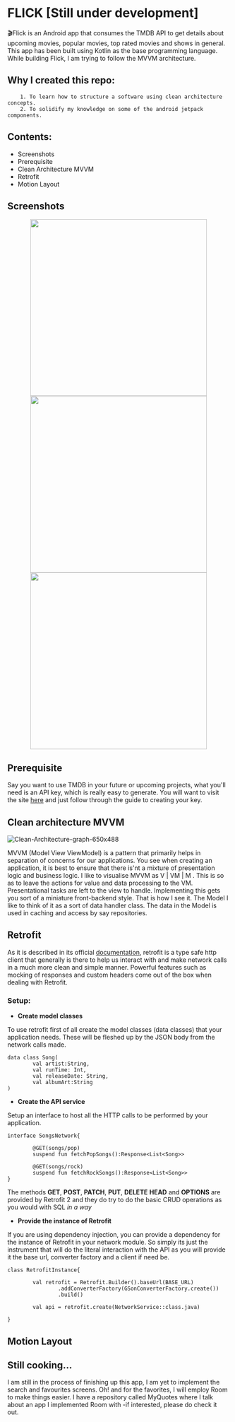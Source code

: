 # FLICK [Still under development]
🎬Flick is
an Android app that consumes the TMDB API to get details about upcoming movies, popular movies, top rated movies and shows in general. This app has been built using Kotlin as the base programming language. While building Flick, I am trying to follow the MVVM architecture.

## Why I created this repo:
        1. To learn how to structure a software using clean architecture concepts.
        2. To solidify my knowledge on some of the android jetpack components.
       

## Contents:
- Screenshots
- Prerequisite
- Clean Architecture MVVM
- Retrofit
- Motion Layout

## Screenshots
<p align="center">
<img  src="https://i.ibb.co/br181r9/splash.jpg" height="400px">
<img  src="https://i.ibb.co/ZKbmYny/home.jpg" height="400px">
<img  src="https://i.ibb.co/bFpDY2p/details.jpg" height="400px">
</p>

## Prerequisite
Say you want to use TMDB in your future or upcoming projects, what you'll need is an API key, which is really easy to generate. You will want to visit the site [here](https://developers.themoviedb.org/3/getting-started/introduction) and just follow through the guide to creating your key.

## Clean architecture MVVM
![Clean-Architecture-graph-650x488](https://user-images.githubusercontent.com/59829833/137780349-f60383ba-ae90-415f-801c-fb1871a00e2e.png)

MVVM (Model View ViewModel) is a pattern that primarily helps in separation of concerns for our applications. You see when creating an application, it is best to ensure that there is'nt a mixture of presentation logic and business logic. I like to visualise MVVM as V | VM | M . This is so as to leave the actions for value and data processing to the VM. Presentational tasks are left to the view to handle. Implementing this gets you sort of a miniature front-backend style. That is how I see it.
The Model I like to think of it as a sort of data handler class. The data in the Model is used in caching and access by say repositories.


## Retrofit
As it is described in its official [documentation](https://square.github.io/retrofit/), retrofit is a type safe http client that generally is there to help us interact with and make network calls in a much more clean and simple manner. Powerful features such as mocking of responses and custom headers come out of the box when dealing with Retrofit. 

### Setup:

 * **Create model classes**

To use retrofit first of all create the model classes (data classes) that your application needs. These will be fleshed up by the JSON body from the network calls made.
 ```
 data class Song(
         val artist:String,
         val runTime: Int,
         val releaseDate: String,
         val albumArt:String
 )
 ```

 * **Create the API service**

Setup an interface to host all the HTTP calls to be performed by your application.

```
interface SongsNetwork{

        @GET(songs/pop)
        suspend fun fetchPopSongs():Response<List<Song>>

        @GET(songs/rock)
        suspend fun fetchRockSongs():Response<List<Song>>
}
```

The methods **GET**, **POST**, **PATCH**, **PUT**, **DELETE** **HEAD** and **OPTIONS** are provided by Retrofit 2 and they do try to do the basic CRUD operations as you would with SQL *in a way*

 * **Provide the instance of Retrofit**

 If you are using dependency injection, you can provide a dependency for the instance of Retrofit in your network module. So simply its just the instrument that will do the literal interaction with the API as you will provide it the base url, converter factory and a client if need be.

``` 
class RetrofitInstance{
                
        val retrofit = Retrofit.Builder().baseUrl(BASE_URL)
                .addConverterFactory(GSonConverterFactory.create())
                .build()

        val api = retrofit.create(NetworkService::class.java)

}
```


## Motion Layout


## Still cooking...
I am still in the process of finishing up this app, I am yet to implement the search and favourites screens. Oh! and for the favorites, I will employ Room to make things easier. I have a repository called MyQuotes where I talk about an app I implemented Room with -if interested, please do check it out. 
